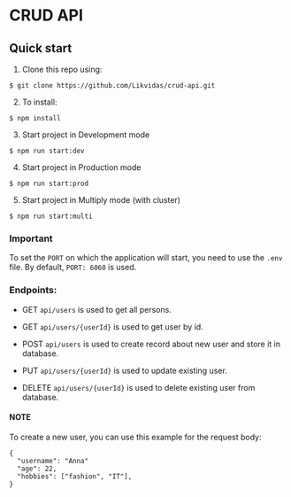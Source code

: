 # CRUD API

## Quick start

1. Clone this repo using:

```shell
$ git clone https://github.com/Likvidas/crud-api.git
```

2. To install:

```shell
$ npm install
```

3. Start project in Development mode

```shell
$ npm run start:dev
```

4. Start project in Production mode

```shell
$ npm run start:prod
```

5. Start project in Multiply mode (with cluster)

```shell
$ npm run start:multi
```

### Important

To set the `PORT` on which the application will start, you need to use the `.env` file. By default, `PORT: 6060` is used.

### Endpoints:

- GET `api/users` is used to get all persons.

- GET `api/users/{userId}` is used to get user by id.

- POST `api/users` is used to create record about new user and store it in database.

- PUT `api/users/{userId}` is used to update existing user.

- DELETE `api/users/{userId}` is used to delete existing user from database.

#### NOTE

To create a new user, you can use this example for the request body:

```shell
{
  "username": "Anna"
  "age": 22,
  "hobbies": ["fashion", "IT"],
}
```
